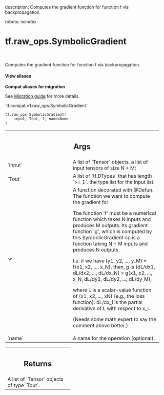 description: Computes the gradient function for function f via backpropagation.

robots: noindex

# tf.raw_ops.SymbolicGradient

<!-- Insert buttons and diff -->

<table class="tfo-notebook-buttons tfo-api nocontent" align="left">

</table>



Computes the gradient function for function f via backpropagation.

<section class="expandable">
  <h4 class="showalways">View aliases</h4>
  <p>
<b>Compat aliases for migration</b>
<p>See
<a href="https://www.tensorflow.org/guide/migrate">Migration guide</a> for
more details.</p>
<p>`tf.compat.v1.raw_ops.SymbolicGradient`</p>
</p>
</section>

<pre class="devsite-click-to-copy prettyprint lang-py tfo-signature-link">
<code>tf.raw_ops.SymbolicGradient(
    input, Tout, f, name=None
)
</code></pre>



<!-- Placeholder for "Used in" -->


<!-- Tabular view -->
 <table class="responsive fixed orange">
<colgroup><col width="214px"><col></colgroup>
<tr><th colspan="2"><h2 class="add-link">Args</h2></th></tr>

<tr>
<td>
`input`
</td>
<td>
A list of `Tensor` objects. a list of input tensors of size N + M;
</td>
</tr><tr>
<td>
`Tout`
</td>
<td>
A list of `tf.DTypes` that has length `>= 1`.
the type list for the input list.
</td>
</tr><tr>
<td>
`f`
</td>
<td>
A function decorated with @Defun.
The function we want to compute the gradient for.

The function 'f' must be a numerical function which takes N inputs and
produces M outputs. Its gradient function 'g', which is computed by
this SymbolicGradient op is a function taking N + M inputs and
produces N outputs.

I.e. if we have
(y1, y2, ..., y_M) = f(x1, x2, ..., x_N),
then, g is
(dL/dx1, dL/dx2, ..., dL/dx_N) = g(x1, x2, ..., x_N,
dL/dy1, dL/dy2, ..., dL/dy_M),

where L is a scalar-value function of (x1, x2, ..., xN) (e.g., the
loss function). dL/dx_i is the partial derivative of L with respect
to x_i.

(Needs some math expert to say the comment above better.)
</td>
</tr><tr>
<td>
`name`
</td>
<td>
A name for the operation (optional).
</td>
</tr>
</table>



<!-- Tabular view -->
 <table class="responsive fixed orange">
<colgroup><col width="214px"><col></colgroup>
<tr><th colspan="2"><h2 class="add-link">Returns</h2></th></tr>
<tr class="alt">
<td colspan="2">
A list of `Tensor` objects of type `Tout`.
</td>
</tr>

</table>

